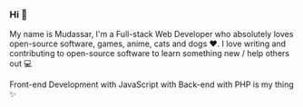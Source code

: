 ### Hi 👋

My name is Mudassar, I'm a Full-stack Web Developer who absolutely loves open-source software, games, anime, cats and dogs ❤️. I love writing and contributing to open-source software to learn something new / help others out 💻

Front-end Development with JavaScript with Back-end with PHP is my thing ✨
